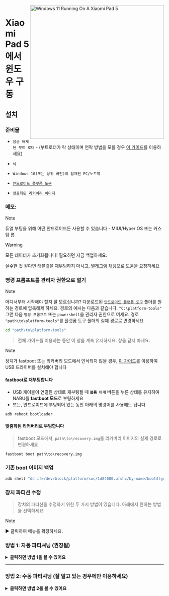 <img align="right" src="https://raw.githubusercontent.com/erdilS/Port-Windows-11-Xiaomi-Pad-5/main/nabu.png" width="425" alt="Windows 11 Running On A Xiaomi Pad 5">

# Xiaomi Pad 5 에서 윈도우 구동

## 설치

### 준비물
- ```잠금 해제된 부트 로더``` - (부트로더가 락 상태이며 언락 방법을 모를 경우 [이 가이드](unlock-bootloader-ko.md)를 이용하세요)

-  `뇌`

- ```Windows 10(또는 상위 버전)이 탑재된 PC/노트북```

- [```안드로이드 플랫폼 도구```](https://developer.android.com/studio/releases/platform-tools)
  
- [```맞춤화된 리커버리 이미지```](https://github.com/erdilS/Port-Windows-11-Xiaomi-Pad-5/releases/download/1.0/recovery.img)

### 메모:
>[!NOTE]
> 듀얼 부팅을 위해 어떤 안드로이드든 사용할 수 있습니다 - MIUI/Hyper OS 또는 커스텀 롬

> [!Warning]
> 모든 데이터가 초기화됩니다! 필요하면 지금 백업하세요.
> 
> 실수한 것 같다면 태블릿을 재부팅하지 마시고, [텔레그램 채팅](https://t.me/nabuwoa)으로 도움을 요청하세요

### 명령 프롬프트를 관리자 권한으로 열기
> [!NOTE]
> 어디서부터 시작해야 할지 잘 모르십니까? 다운로드된 [```안드로이드 플랫폼 도구```](https://developer.android.com/studio/releases/platform-tools) 폴더를 원하는 경로에 압축해제 하세요. 경로의 예시는 다음과 같습니다. ```"C:\platform-tools"``` 그런 다음 ```명령 프롬프트``` 또는 `powershell`을 관리자 권한으로 여세요. 경로  `"path\to\platform-tools"`를 플랫폼 도구 폴더의 실제 경로로 변경하세요
```cmd
cd "path\to\platform-tools"
```
> 전체 가이드를 이용하는 동안 이 창을 계속 유지하세요. 창을 닫지 마세요.

> [!Note]
> 장치가 fastboot 또는 리커버리 모드에서 인식되지 않을 경우, [이 가이드](troubleshooting-ko.md#fastboot-또는-리커버리에서-장치가-인식되지-않음)를 이용하여 USB 드라이버를 설치해야 합니다

#### **fastboot**로 재부팅합니다
- USB 케이블이 연결된 상태로 재부팅될 때 **`볼륨 아래`** 버튼을 누른 상태를 유지하여 NABU를 **fastboot 모드**로 부팅하세요
- 또는, 안드로이드에 부팅되어 있는 동안 아래의 명령어를 사용해도 됩니다
```cmd
adb reboot bootloader
```

#### 맞춤화된 리커버리로 부팅합니다
> fastboot 모드에서, `path\to\recovery.img`를 리커버리 이미지의 실제 경로로 변경하세요
```cmd
fastboot boot path\to\recovery.img
```

### 기존 boot 이미지 백업
```cmd
adb shell "dd if=/dev/block/platform/soc/1d84000.ufshc/by-name/boot$(getprop ro.boot.slot_suffix) of=/tmp/normal_boot.img" && adb pull /tmp/normal_boot.img
```

### 장치 파티션 수정
> 장치의 파티션을 수정하기 위한 두 가지 방법이 있습니다. 아래에서 원하는 방법을 선택하세요.
 
> [!NOTE]
>
> ▶️ 클릭하여 메뉴를 확장하세요.

### 방법 1: 자동 파티셔닝 (권장됨)

<details>
  <summary><strong>클릭하면 방법 1을 볼 수 있어요</strong></summary> 

### 파티셔닝 스크립트 실행
> **$** 를 Windows에 할당할 저장용량으로 변경하세요 (명령어의 끝 부분에 GB를 추가하지 마시고, 숫자만을 입력하세요)
>
> 한번 더 실행하라는 문구가 출력되면, 명령어를 한번 더 입력하세요
```cmd
adb shell partition $
```

### [다음 단계: 루팅](/guide/Korean/2-rootguide-ko.md)

</details>

----

### 방법 2: 수동 파티셔닝 (잘 알고 있는 경우에만 이용하세요)

<details>
  <summary><strong>클릭하면 방법 2를 볼 수 있어요</strong></summary> 

#### data를 마운트 해제합니다
> 오류 문구가 출력되어도 무시하고 계속 진행하세요
```cmd
adb shell umount /dev/block/by-name/userdata
``` 

#### 파티션 테이블 크기를 수정합니다
```cmd
adb shell sgdisk --resize-table 64 /dev/block/sda
```

### 파티셔닝 준비
```cmd
adb shell parted /dev/block/sda
``` 

#### 현재 파티션 테이블을 출력합니다
> Parted가 파티션 목록을 출력하면 **userdata** 항목이 목록의 마지막 파티션일 것입니다
```cmd
print
``` 

#### userdata를 제거합니다
> **$** 를 **userdata** 파티션의 숫자로 변경하세요 (**31** 일 것입니다)
```cmd
rm $
``` 

#### userdata를 다시 생성합니다
> **10.9GB** 를 이전에 삭제했던 **userdata** 의 시작 값으로 변경하세요
>
> **70GB** 를 **userdata** 에 할당할 끝 값으로 변경하세요. 아래의 예시 명령어에서 안드로이드의 사용 가능한 공간은 70GB-10.9GB = **59GB** 입니다
```cmd
mkpart userdata ext4 10.9GB 70GB
``` 

#### ESP 파티션을 생성합니다
> **70GB** 를 **userdata** 의 끝 값으로 변경하세요
>
> **70.3GB** 를 이전에 사용했던 값에 **0.3GB** 를 추가한 값으로 변경하세요
```cmd
mkpart esp fat32 70GB 70.3GB
``` 

#### Windows 파티션을 생성합니다
> **70.3GB** 를 **esp** 의 끝 값으로 변경하세요
```cmd
mkpart win ntfs 70.3GB -0MB
``` 

#### ESP를 부팅 가능하게 설정합니다
> `print` 를 입력하여 모든 파티션을 볼 수 있습니다. "$"를 ESP 파티션 숫자로 변경하세요 (**32** 일 것입니다)
```cmd
set $ esp on
``` 

#### parted을 종료합니다
```cmd
quit
``` 

### Windows 및 ESP 파티션 포맷
> `print` 명령어가 출력된 곳으로 스크롤하여 **win** 파티션의 숫자가 **33** 인지 확인하세요
```cmd
adb shell mkfs.ntfs -f /dev/block/sda33 -L WINNABU
``` 

> `print` 명령어가 출력된 곳으로 스크롤하여 **esp** 파티션의 숫자가 **32** 인지 확인하세요
```cmd
adb shell mkfs.fat -F32 -s1 /dev/block/sda32 -n ESPNABU
```

### GPT 수정
> 이 과정을 진행하지 않으면 Windows가 장치를 벽돌로 만들 수도 있습니다
```cmd
adb shell fixgpt
```

#### 장치를 재부팅합니다
> 안드로이드가 잘 부팅되는지 확인해보세요
>
> 부팅되지 않는다면, 순정 리커버리로 재부팅하여 공장 초기화를 진행해보세요
```cmd
adb reboot
```

### [다음 단계: 루팅](/guide/Korean/2-rootguide-ko.md)

----

</details>





























